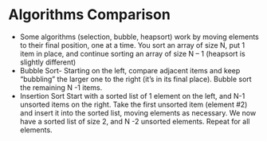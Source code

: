 # Algorithms Comparison
* Some algorithms (selection, bubble, heapsort) work by moving elements to their final position, one at a time. You sort an array of size N, put 1 item in place, and continue sorting an array of size N – 1 (heapsort is slightly different)
* Bubble Sort- Starting on the left, compare adjacent items and keep “bubbling” the larger one to the right (it’s in its final place). Bubble sort the remaining N -1 items.
* Insertion Sort Start with a sorted list of 1 element on the left, and N-1 unsorted items on the right. Take the first unsorted item (element #2) and insert it into the sorted list, moving elements as necessary. We now have a sorted list of size 2, and N -2 unsorted elements. Repeat for all elements.
